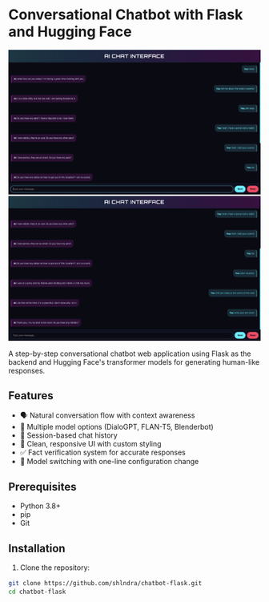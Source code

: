 # Conversational Chatbot with Flask and Hugging Face

![Chatbot Demo](Demo1.png) 
![Chatbot Demo](Demo2.png)

A step-by-step conversational chatbot web application using Flask as the backend and Hugging Face's transformer models for generating human-like responses.

## Features

- 🗣️ Natural conversation flow with context awareness
- 🤖 Multiple model options (DialoGPT, FLAN-T5, Blenderbot)
- 💾 Session-based chat history
- 🎨 Clean, responsive UI with custom styling
- ✅ Fact verification system for accurate responses
- 🔄 Model switching with one-line configuration change

## Prerequisites

- Python 3.8+
- pip
- Git

## Installation

1. Clone the repository:
```bash
git clone https://github.com/shlndra/chatbot-flask.git
cd chatbot-flask
